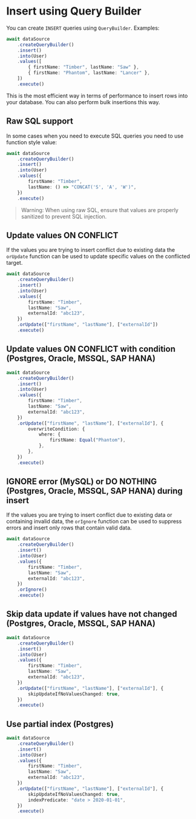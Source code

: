 # Insert using Query Builder

You can create `INSERT` queries using `QueryBuilder`.
Examples:

```typescript
await dataSource
    .createQueryBuilder()
    .insert()
    .into(User)
    .values([
        { firstName: "Timber", lastName: "Saw" },
        { firstName: "Phantom", lastName: "Lancer" },
    ])
    .execute()
```

This is the most efficient way in terms of performance to insert rows into your database.
You can also perform bulk insertions this way.

## Raw SQL support

In some cases when you need to execute SQL queries you need to use function style value:

```typescript
await dataSource
    .createQueryBuilder()
    .insert()
    .into(User)
    .values({
        firstName: "Timber",
        lastName: () => "CONCAT('S', 'A', 'W')",
    })
    .execute()
```

> Warning: When using raw SQL, ensure that values are properly sanitized to prevent SQL injection.

## Update values ON CONFLICT

If the values you are trying to insert conflict due to existing data the `orUpdate` function can be used to update specific values on the conflicted target.

```typescript
await dataSource
    .createQueryBuilder()
    .insert()
    .into(User)
    .values({
        firstName: "Timber",
        lastName: "Saw",
        externalId: "abc123",
    })
    .orUpdate(["firstName", "lastName"], ["externalId"])
    .execute()
```

## Update values ON CONFLICT with condition (Postgres, Oracle, MSSQL, SAP HANA)

```typescript
await dataSource
    .createQueryBuilder()
    .insert()
    .into(User)
    .values({
        firstName: "Timber",
        lastName: "Saw",
        externalId: "abc123",
    })
    .orUpdate(["firstName", "lastName"], ["externalId"], {
        overwriteCondition: {
            where: {
                firstName: Equal("Phantom"),
            },
        },
    })
    .execute()
```

## IGNORE error (MySQL) or DO NOTHING (Postgres, Oracle, MSSQL, SAP HANA) during insert

If the values you are trying to insert conflict due to existing data or containing invalid data, the `orIgnore` function can be used to suppress errors and insert only rows that contain valid data.

```typescript
await dataSource
    .createQueryBuilder()
    .insert()
    .into(User)
    .values({
        firstName: "Timber",
        lastName: "Saw",
        externalId: "abc123",
    })
    .orIgnore()
    .execute()
```

## Skip data update if values have not changed (Postgres, Oracle, MSSQL, SAP HANA)

```typescript
await dataSource
    .createQueryBuilder()
    .insert()
    .into(User)
    .values({
        firstName: "Timber",
        lastName: "Saw",
        externalId: "abc123",
    })
    .orUpdate(["firstName", "lastName"], ["externalId"], {
        skipUpdateIfNoValuesChanged: true,
    })
    .execute()
```

## Use partial index (Postgres)

```typescript
await dataSource
    .createQueryBuilder()
    .insert()
    .into(User)
    .values({
        firstName: "Timber",
        lastName: "Saw",
        externalId: "abc123",
    })
    .orUpdate(["firstName", "lastName"], ["externalId"], {
        skipUpdateIfNoValuesChanged: true,
        indexPredicate: "date > 2020-01-01",
    })
    .execute()
```
